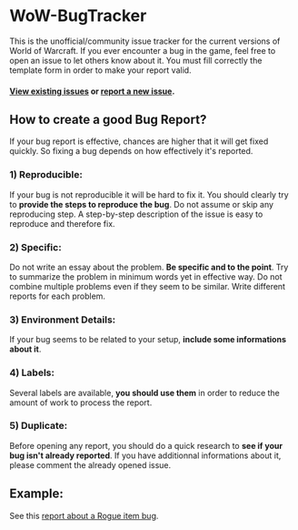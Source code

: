 # WoW-BugTracker

This is the unofficial/community issue tracker for the current versions of World of Warcraft.
If you ever encounter a bug in the game, feel free to open an issue to let others know about it.
You must fill correctly the template form in order to make your report valid.

#### [View existing issues](https://github.com/SimCMinMax/WoW-BugTracker/issues) or [report a new issue](https://github.com/SimCMinMax/WoW-BugTracker/issues/new).

## How to create a good Bug Report?

If your bug report is effective, chances are higher that it will get fixed quickly. So fixing a bug depends on how effectively it's reported.

### 1) Reproducible:

If your bug is not reproducible it will be hard to fix it. You should clearly try to **provide the steps to reproduce the bug**.
Do not assume or skip any reproducing step. A step-by-step description of the issue is easy to reproduce and therefore fix.

### 2) Specific:

Do not write an essay about the problem. **Be specific and to the point**. Try to summarize the problem in minimum words yet in effective way.
Do not combine multiple problems even if they seem to be similar.
Write different reports for each problem.

### 3) Environment Details:

If your bug seems to be related to your setup, **include some informations about it**.

### 4) Labels:

Several labels are available, **you should use them** in order to reduce the amount of work to process the report.

### 5) Duplicate:

Before opening any report, you should do a quick research to **see if your bug isn't already reported**.
If you have additionnal informations about it, please comment the already opened issue.

## Example:

See this [report about a Rogue item bug](https://github.com/SimCMinMax/WoW-BugTracker/issues/1).
